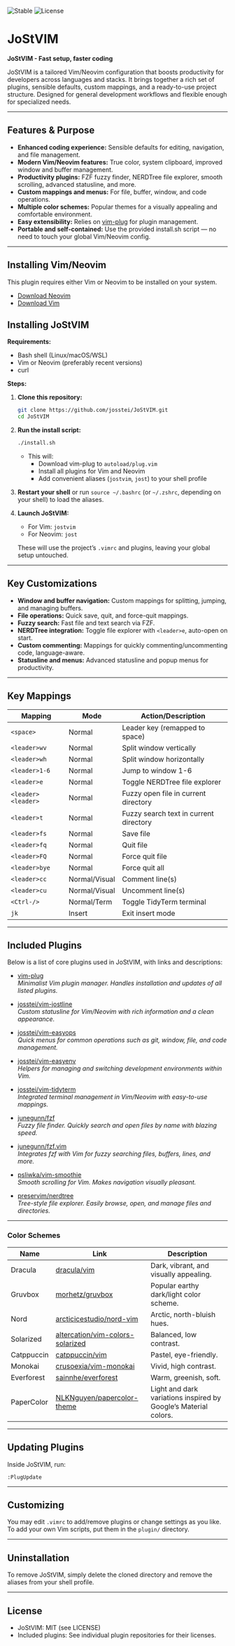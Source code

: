 ![Stable](https://img.shields.io/badge/status-in_development-orange) ![License](https://img.shields.io/badge/license-MIT-blue)
# JoStVIM

**JoStVIM - Fast setup, faster coding**

JoStVIM is a tailored Vim/Neovim configuration that boosts productivity for developers across languages and stacks. It brings together a rich set of plugins, sensible defaults, custom mappings, and a ready-to-use project structure. Designed for general development workflows and flexible enough for specialized needs.

---

## Features & Purpose

- **Enhanced coding experience:** Sensible defaults for editing, navigation, and file management.
- **Modern Vim/Neovim features:** True color, system clipboard, improved window and buffer management.
- **Productivity plugins:** FZF fuzzy finder, NERDTree file explorer, smooth scrolling, advanced statusline, and more.
- **Custom mappings and menus:** For file, buffer, window, and code operations.
- **Multiple color schemes:** Popular themes for a visually appealing and comfortable environment.
- **Easy extensibility:** Relies on [vim-plug](https://github.com/junegunn/vim-plug) for plugin management.
- **Portable and self-contained:** Use the provided install.sh script — no need to touch your global Vim/Neovim config.

---
## Installing Vim/Neovim

This plugin requires either Vim or Neovim to be installed on your system.

- [Download Neovim](https://github.com/neovim/neovim/releases)
- [Download Vim](http://www.vim.org/download.php)

## Installing JoStVIM

**Requirements:**  
- Bash shell (Linux/macOS/WSL)
- Vim or Neovim (preferably recent versions)
- curl

**Steps:**

1. **Clone this repository:**
   ```sh
   git clone https://github.com/josstei/JoStVIM.git
   cd JoStVIM
   ```

2. **Run the install script:**
   ```sh
   ./install.sh
   ```

   - This will:
     - Download vim-plug to `autoload/plug.vim`
     - Install all plugins for Vim and Neovim
     - Add convenient aliases (`jostvim`, `jost`) to your shell profile

3. **Restart your shell** or run `source ~/.bashrc` (or `~/.zshrc`, depending on your shell) to load the aliases.

4. **Launch JoStVIM:**
   - For Vim: `jostvim`
   - For Neovim: `jost`

   These will use the project’s `.vimrc` and plugins, leaving your global setup untouched.

---

## Key Customizations

- **Window and buffer navigation:** Custom mappings for splitting, jumping, and managing buffers.
- **File operations:** Quick save, quit, and force-quit mappings.
- **Fuzzy search:** Fast file and text search via FZF.
- **NERDTree integration:** Toggle file explorer with `<leader>e`, auto-open on start.
- **Custom commenting:** Mappings for quickly commenting/uncommenting code, language-aware.
- **Statusline and menus:** Advanced statusline and popup menus for productivity.

---

## Key Mappings

| Mapping             | Mode        | Action/Description                        |
|---------------------|-------------|-------------------------------------------|
| `<space>`           | Normal      | Leader key (remapped to space)            |
| `<leader>wv`        | Normal      | Split window vertically                   |
| `<leader>wh`        | Normal      | Split window horizontally                 |
| `<leader>1-6`       | Normal      | Jump to window 1-6                        |
| `<leader>e`         | Normal      | Toggle NERDTree file explorer             |
| `<leader><leader>`  | Normal      | Fuzzy open file in current directory      |
| `<leader>t`         | Normal      | Fuzzy search text in current directory    |
| `<leader>fs`        | Normal      | Save file                                 |
| `<leader>fq`        | Normal      | Quit file                                 |
| `<leader>FQ`        | Normal      | Force quit file                           |
| `<leader>bye`       | Normal      | Force quit all                            |
| `<leader>cc`        | Normal/Visual| Comment line(s)                          |
| `<leader>cu`        | Normal/Visual| Uncomment line(s)                        |
| `<Ctrl-/>`             | Normal/Term | Toggle TidyTerm terminal                  |
| `jk`                | Insert      | Exit insert mode                          |

---

## Included Plugins

Below is a list of core plugins used in JoStVIM, with links and descriptions:

- [vim-plug](https://github.com/junegunn/vim-plug)  
  *Minimalist Vim plugin manager. Handles installation and updates of all listed plugins.*
  
- [josstei/vim-jostline](https://github.com/josstei/vim-jostline)  
  *Custom statusline for Vim/Neovim with rich information and a clean appearance.*

- [josstei/vim-easyops](https://github.com/josstei/vim-easyops)  
  *Quick menus for common operations such as git, window, file, and code management.*

- [josstei/vim-easyenv](https://github.com/josstei/vim-easyenv)  
  *Helpers for managing and switching development environments within Vim.*

- [josstei/vim-tidyterm](https://github.com/josstei/vim-tidyterm)  
  *Integrated terminal management in Vim/Neovim with easy-to-use mappings.*

- [junegunn/fzf](https://github.com/junegunn/fzf)  
  *Fuzzy file finder. Quickly search and open files by name with blazing speed.*

- [junegunn/fzf.vim](https://github.com/junegunn/fzf.vim)  
  *Integrates fzf with Vim for fuzzy searching files, buffers, lines, and more.*

- [psliwka/vim-smoothie](https://github.com/psliwka/vim-smoothie)  
  *Smooth scrolling for Vim. Makes navigation visually pleasant.*

- [preservim/nerdtree](https://github.com/preservim/nerdtree)  
  *Tree-style file explorer. Easily browse, open, and manage files and directories.*

---

### Color Schemes

| Name       | Link                                                                          | Description                                          |
|------------|-------------------------------------------------------------------------------|------------------------------------------------------|
| Dracula    | [dracula/vim](https://github.com/dracula/vim)                                 | Dark, vibrant, and visually appealing.               |
| Gruvbox    | [morhetz/gruvbox](https://github.com/morhetz/gruvbox)                         | Popular earthy dark/light color scheme.              |
| Nord       | [arcticicestudio/nord-vim](https://github.com/arcticicestudio/nord-vim)       | Arctic, north-bluish hues.                           |
| Solarized  | [altercation/vim-colors-solarized](https://github.com/altercation/vim-colors-solarized) | Balanced, low contrast.                  |
| Catppuccin | [catppuccin/vim](https://github.com/catppuccin/vim)                           | Pastel, eye-friendly.                                |
| Monokai    | [crusoexia/vim-monokai](https://github.com/crusoexia/vim-monokai)             | Vivid, high contrast.                                |
| Everforest | [sainnhe/everforest](https://github.com/sainnhe/everforest)                   | Warm, greenish, soft.                                |
| PaperColor | [NLKNguyen/papercolor-theme](https://github.com/NLKNguyen/papercolor-theme)   | Light and dark variations inspired by Google’s Material colors. |

---

## Updating Plugins

Inside JoStVIM, run:
```
:PlugUpdate
```

---

## Customizing

You may edit `.vimrc` to add/remove plugins or change settings as you like. To add your own Vim scripts, put them in the `plugin/` directory.

---

## Uninstallation

To remove JoStVIM, simply delete the cloned directory and remove the aliases from your shell profile.

---

## License

- JoStVIM: MIT (see LICENSE)
- Included plugins: See individual plugin repositories for their licenses.
